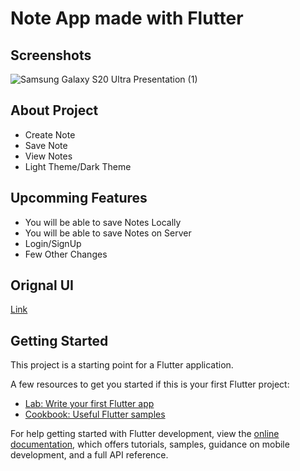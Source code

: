 # Note App made with Flutter

## Screenshots

![Samsung Galaxy S20 Ultra Presentation (1)](https://github.com/MSatyam-Mishra/Note-App-Flutter/assets/12216430/54209392-b070-48ea-88d3-6f073260c5fb)

## About Project

- Create Note
- Save Note
- View Notes
- Light Theme/Dark Theme

## Upcomming Features

- You will be able to save Notes Locally
- You will be able to save Notes on Server
- Login/SignUp
- Few Other Changes

## Orignal UI
[Link](https://dribbble.com/shots/20017643-GoodNotes-Collaborative-Notes-Mobile-App)


## Getting Started

This project is a starting point for a Flutter application.

A few resources to get you started if this is your first Flutter project:

- [Lab: Write your first Flutter app](https://docs.flutter.dev/get-started/codelab)
- [Cookbook: Useful Flutter samples](https://docs.flutter.dev/cookbook)

For help getting started with Flutter development, view the
[online documentation](https://docs.flutter.dev/), which offers tutorials,
samples, guidance on mobile development, and a full API reference.
